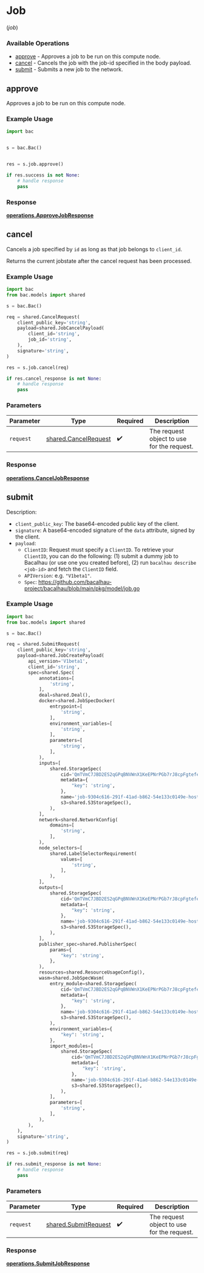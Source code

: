 # Job
(*job*)

### Available Operations

* [approve](#approve) - Approves a job to be run on this compute node.
* [cancel](#cancel) - Cancels the job with the job-id specified in the body payload.
* [submit](#submit) - Submits a new job to the network.

## approve

Approves a job to be run on this compute node.

### Example Usage

```python
import bac


s = bac.Bac()


res = s.job.approve()

if res.success is not None:
    # handle response
    pass
```


### Response

**[operations.ApproveJobResponse](../../models/operations/approvejobresponse.md)**


## cancel

Cancels a job specified by `id` as long as that job belongs to `client_id`.

Returns the current jobstate after the cancel request has been processed.

### Example Usage

```python
import bac
from bac.models import shared

s = bac.Bac()

req = shared.CancelRequest(
    client_public_key='string',
    payload=shared.JobCancelPayload(
        client_id='string',
        job_id='string',
    ),
    signature='string',
)

res = s.job.cancel(req)

if res.cancel_response is not None:
    # handle response
    pass
```

### Parameters

| Parameter                                                    | Type                                                         | Required                                                     | Description                                                  |
| ------------------------------------------------------------ | ------------------------------------------------------------ | ------------------------------------------------------------ | ------------------------------------------------------------ |
| `request`                                                    | [shared.CancelRequest](../../models/shared/cancelrequest.md) | :heavy_check_mark:                                           | The request object to use for the request.                   |


### Response

**[operations.CancelJobResponse](../../models/operations/canceljobresponse.md)**


## submit

Description:

* `client_public_key`: The base64-encoded public key of the client.
* `signature`: A base64-encoded signature of the `data` attribute, signed by the client.
* `payload`:
    * `ClientID`: Request must specify a `ClientID`. To retrieve your `ClientID`, you can do the following: (1) submit a dummy job to Bacalhau (or use one you created before), (2) run `bacalhau describe <job-id>` and fetch the `ClientID` field.
	* `APIVersion`: e.g. `"V1beta1"`.
    * `Spec`: https://github.com/bacalhau-project/bacalhau/blob/main/pkg/model/job.go


### Example Usage

```python
import bac
from bac.models import shared

s = bac.Bac()

req = shared.SubmitRequest(
    client_public_key='string',
    payload=shared.JobCreatePayload(
        api_version='V1beta1',
        client_id='string',
        spec=shared.Spec(
            annotations=[
                'string',
            ],
            deal=shared.Deal(),
            docker=shared.JobSpecDocker(
                entrypoint=[
                    'string',
                ],
                environment_variables=[
                    'string',
                ],
                parameters=[
                    'string',
                ],
            ),
            inputs=[
                shared.StorageSpec(
                    cid='QmTVmC7JBD2ES2qGPqBNVWnX1KeEPNrPGb7rJ8cpFgtefe',
                    metadata={
                        "key": 'string',
                    },
                    name='job-9304c616-291f-41ad-b862-54e133c0149e-host-QmdZQ7ZbhnvWY1J12XYKGHApJ6aufKyLNSvf8jZBrBaAVL',
                    s3=shared.S3StorageSpec(),
                ),
            ],
            network=shared.NetworkConfig(
                domains=[
                    'string',
                ],
            ),
            node_selectors=[
                shared.LabelSelectorRequirement(
                    values=[
                        'string',
                    ],
                ),
            ],
            outputs=[
                shared.StorageSpec(
                    cid='QmTVmC7JBD2ES2qGPqBNVWnX1KeEPNrPGb7rJ8cpFgtefe',
                    metadata={
                        "key": 'string',
                    },
                    name='job-9304c616-291f-41ad-b862-54e133c0149e-host-QmdZQ7ZbhnvWY1J12XYKGHApJ6aufKyLNSvf8jZBrBaAVL',
                    s3=shared.S3StorageSpec(),
                ),
            ],
            publisher_spec=shared.PublisherSpec(
                params={
                    "key": 'string',
                },
            ),
            resources=shared.ResourceUsageConfig(),
            wasm=shared.JobSpecWasm(
                entry_module=shared.StorageSpec(
                    cid='QmTVmC7JBD2ES2qGPqBNVWnX1KeEPNrPGb7rJ8cpFgtefe',
                    metadata={
                        "key": 'string',
                    },
                    name='job-9304c616-291f-41ad-b862-54e133c0149e-host-QmdZQ7ZbhnvWY1J12XYKGHApJ6aufKyLNSvf8jZBrBaAVL',
                    s3=shared.S3StorageSpec(),
                ),
                environment_variables={
                    "key": 'string',
                },
                import_modules=[
                    shared.StorageSpec(
                        cid='QmTVmC7JBD2ES2qGPqBNVWnX1KeEPNrPGb7rJ8cpFgtefe',
                        metadata={
                            "key": 'string',
                        },
                        name='job-9304c616-291f-41ad-b862-54e133c0149e-host-QmdZQ7ZbhnvWY1J12XYKGHApJ6aufKyLNSvf8jZBrBaAVL',
                        s3=shared.S3StorageSpec(),
                    ),
                ],
                parameters=[
                    'string',
                ],
            ),
        ),
    ),
    signature='string',
)

res = s.job.submit(req)

if res.submit_response is not None:
    # handle response
    pass
```

### Parameters

| Parameter                                                    | Type                                                         | Required                                                     | Description                                                  |
| ------------------------------------------------------------ | ------------------------------------------------------------ | ------------------------------------------------------------ | ------------------------------------------------------------ |
| `request`                                                    | [shared.SubmitRequest](../../models/shared/submitrequest.md) | :heavy_check_mark:                                           | The request object to use for the request.                   |


### Response

**[operations.SubmitJobResponse](../../models/operations/submitjobresponse.md)**

